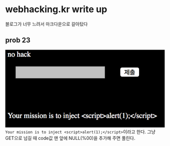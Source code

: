 # webhacking.kr write up
블로그가 너무 느려서 마크다운으로 갈아탔다

## prob 23
![prob23](./img/prob23.png)
`Your mission is to inject <script>alert(1);</script>`이라고 한다.
그냥 GET으로 넘길 때 code값 맨 앞에 NULL(%00)을 추가해 주면 풀린다.
